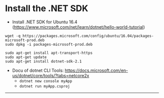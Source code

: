 # Install the .NET SDK

- Install .NET SDK for Ubuntu 16.4 (https://www.microsoft.com/net/learn/dotnet/hello-world-tutorial)

````
wget -q https://packages.microsoft.com/config/ubuntu/16.04/packages-microsoft-prod.deb
sudo dpkg -i packages-microsoft-prod.deb

sudo apt-get install apt-transport-https
sudo apt-get update
sudo apt-get install dotnet-sdk-2.1
````

- Docu of dotnet CLI Tools: https://docs.microsoft.com/en-us/dotnet/core/tools/?tabs=netcore2x
  - ````dotnet new console myApp````
  - ````dotnet run myApp.csproj```` 

---

